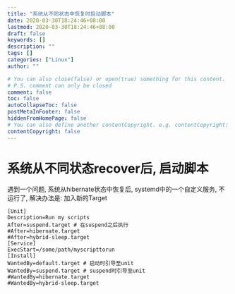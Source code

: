 ```yaml
---
title: "系统从不同状态中恢复时启动脚本"
date: 2020-03-30T18:24:46+08:00
lastmod: 2020-03-30T18:24:46+08:00
draft: false
keywords: []
description: ""
tags: []
categories: ["Linux"]
author: ""

# You can also close(false) or open(true) something for this content.
# P.S. comment can only be closed
comment: false
toc: false
autoCollapseToc: false
postMetaInFooter: false
hiddenFromHomePage: false
# You can also define another contentCopyright. e.g. contentCopyright: "This is another copyright."
contentCopyright: false
---
```

<!--more-->
# 系统从不同状态recover后, 启动脚本

遇到一个问题, 系统从hibernate状态中恢复后, systemd中的一个自定义服务, 不运行了, 解决办法是: 加入新的Target

```ASCII
[Unit]
Description=Run my scripts
After=suspend.target # 在suspend之后执行
#After=hibernate.target
#After=hybrid-sleep.target
[Service]
ExecStart=/some/path/myscripttorun
[Install]
WantedBy=default.target # 启动时引导至unit
WantedBy=suspend.target # suspend时引导至unit
#WantedBy=hibernate.target
#WantedBy=hybrid-sleep.target
```
